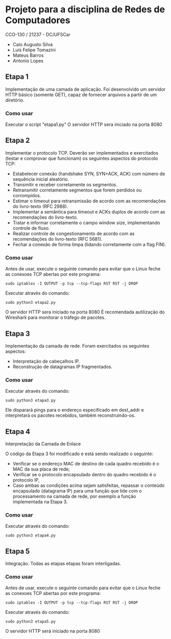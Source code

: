 # Projeto para a disciplina de Redes de Computadores
CCO-130 / 21237 - DC/UFSCar

- Caio Augusto Silva
- Luís Felipe Tomazini
- Mateus Barros
- Antonio Lopes

## Etapa 1
Implementação de uma camada de aplicação. 
Foi desenvolvido um servidor HTTP básico (somente GET), capaz de fornecer arquivos a partir de um diretório.

### Como usar
Executar o script "etapa1.py"
O servidor HTTP sera iniciado na porta 8080

## Etapa 2
Implementar o protocolo TCP. Deverão ser implementados e exercitados (testar e comprovar que funcionam) os seguintes aspectos do protocolo TCP:
- Estabelecer conexão (handshake SYN, SYN+ACK, ACK) com número de sequência inicial aleatório.
- Transmitir e receber corretamente os segmentos.
- Retransmitir corretamente segmentos que forem perdidos ou corrompidos.
- Estimar o timeout para retransmissão de acordo com as recomendações do livro-texto (RFC 2988).
- Implementar a semântica para timeout e ACKs duplos de acordo com as recomendações do livro-texto.
- Tratar e informar corretamente o campo window size, implementando controle de fluxo.
- Realizar controle de congestionamento de acordo com as recomendações do livro-texto (RFC 5681).
- Fechar a conexão de forma limpa (lidando corretamente com a flag FIN).

### Como usar
Antes de usar, execute o seguinte comando para evitar que o Linux feche
as conexoes TCP abertas por este programa:

    sudo iptables -I OUTPUT -p tcp --tcp-flags RST RST -j DROP

Executar através do comando:

    sudo python3 etapa2.py
    
O servidor HTTP sera iniciado na porta 8080
È recomendada autilização do Wireshark para monitorar o tráfego de pacotes.

## Etapa 3
Implementação da camada de rede.
Foram exercitados os seguintes aspectos:
- Interpretação de cabeçalhos IP.
- Reconstrução de datagramas IP fragmentados.

### Como usar
Executar através do comando:

    sudo python3 etapa3.py

Ele disparará pings para o endereço especificado em dest_addr e interpretará os pacotes recebidos, também reconstruindo-os.

## Etapa 4
Interpretação da Camada de Enlace

O código da Etapa 3 foi modificado e está sendo realizado o seguinte:

- Verificar se o endereço MAC de destino de cada quadro recebido é o MAC da sua placa de rede;
- Verificar se o protocolo encapsulado dentro do quadro recebido é o protocolo IP,
- Caso ambas as condições acima sejam satisfeitas, repassar o conteúdo encapsulado (datagrama IP) para uma função que lide com o processamento na camada de rede, por exemplo a função implementada na Etapa 3.

### Como usar
Executar através do comando:

    sudo python3 etapa4.py

## Etapa 5
Integração. Todas as etapas etapas foram interligadas.

### Como usar
Antes de usar, execute o seguinte comando para evitar que o Linux feche
as conexoes TCP abertas por este programa:

    sudo iptables -I OUTPUT -p tcp --tcp-flags RST RST -j DROP

Executar através do comando:

    sudo python3 etapa5.py
    
O servidor HTTP será iniciado na porta 8080
